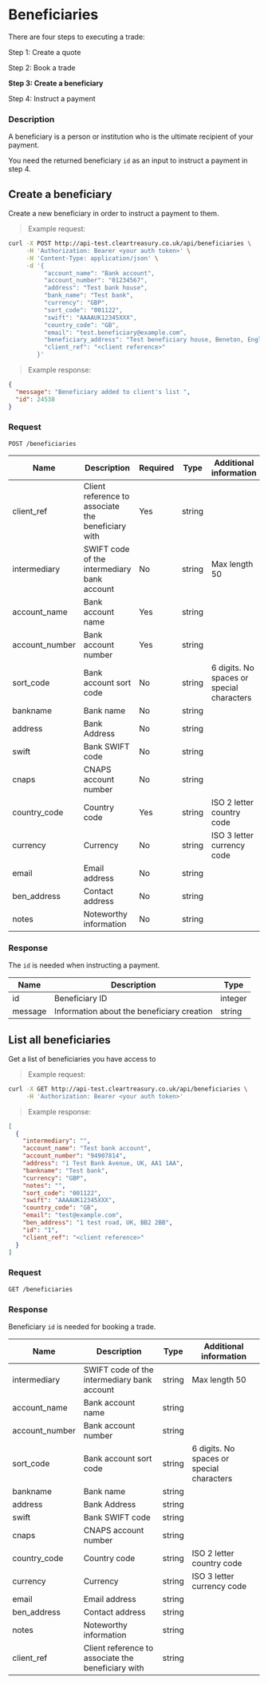 # Beneficiaries

There are four steps to executing a trade:

Step 1: Create a quote

Step 2: Book a trade

**Step 3: Create a beneficiary**

Step 4: Instruct a payment

### Description

A beneficiary is a person or institution who is the ultimate recipient of your payment.

You need the returned beneficiary `id` as an input to instruct a payment in step 4.

## Create a beneficiary

Create a new beneficiary in order to instruct a payment to them.

> Example request:

```bash
curl -X POST http://api-test.cleartreasury.co.uk/api/beneficiaries \
     -H 'Authorization: Bearer <your auth token>' \
     -H 'Content-Type: application/json' \
     -d '{
          "account_name": "Bank account",
          "account_number": "01234567",
          "address": "Test bank house",
          "bank_name": "Test bank",
          "currency": "GBP",
          "sort_code": "001122",
          "swift": "AAAAUK12345XXX",
          "country_code": "GB",
          "email": "test.beneficiary@example.com",
          "beneficiary_address": "Test beneficiary house, Beneton, England",
          "client_ref": "<client reference>"
        }'
```

> Example response:

```json
{
  "message": "Beneficiary added to client's list ",
  "id": 24538
}
```

### Request

`POST /beneficiaries`

| Name           | Description                                        | Required | Type   | Additional information                    |
| -------------- | -------------------------------------------------- | -------- | ------ | ----------------------------------------- |
| client_ref     | Client reference to associate the beneficiary with | Yes      | string |                                           |
| intermediary   | SWIFT code of the intermediary bank account        | No       | string | Max length 50                             |
| account_name   | Bank account name                                  | Yes      | string |                                           |
| account_number | Bank account number                                | Yes      | string |                                           |
| sort_code      | Bank account sort code                             | No       | string | 6 digits. No spaces or special characters |
| bankname       | Bank name                                          | No       | string |                                           |
| address        | Bank Address                                       | No       | string |                                           |
| swift          | Bank SWIFT code                                    | No       | string |                                           |
| cnaps          | CNAPS account number                               | No       | string |                                           |
| country_code   | Country code                                       | Yes      | string | ISO 2 letter country code                 |
| currency       | Currency                                           | No       | string | ISO 3 letter currency code                |
| email          | Email address                                      | No       | string |                                           |
| ben_address    | Contact address                                    | No       | string |                                           |
| notes          | Noteworthy information                             | No       | string |                                           |

### Response

The `id` is needed when instructing a payment.

| Name    | Description                                | Type    |
| ------- | ------------------------------------------ | ------- |
| id      | Beneficiary ID                             | integer |
| message | Information about the beneficiary creation | string  |

## List all beneficiaries

Get a list of beneficiaries you have access to

> Example request:

```bash
curl -X GET http://api-test.cleartreasury.co.uk/api/beneficiaries \
     -H 'Authorization: Bearer <your auth token>'
```

> Example response:

```json
[
  {
    "intermediary": "",
    "account_name": "Test bank account",
    "account_number": "94907814",
    "address": "1 Test Bank Avenue, UK, AA1 1AA",
    "bankname": "Test bank",
    "currency": "GBP",
    "notes": "",
    "sort_code": "001122",
    "swift": "AAAAUK12345XXX",
    "country_code": "GB",
    "email": "test@example.com",
    "ben_address": "1 test road, UK, BB2 2BB",
    "id": "1",
    "client_ref": "<client reference>"
  }
]
```

### Request

`GET /beneficiaries`

### Response

Beneficiary `id` is needed for booking a trade.

| Name           | Description                                        | Type   | Additional information                    |
| -------------- | -------------------------------------------------- | ------ | ----------------------------------------- |
| intermediary   | SWIFT code of the intermediary bank account        | string | Max length 50                             |
| account_name   | Bank account name                                  | string |                                           |
| account_number | Bank account number                                | string |                                           |
| sort_code      | Bank account sort code                             | string | 6 digits. No spaces or special characters |
| bankname       | Bank name                                          | string |                                           |
| address        | Bank Address                                       | string |                                           |
| swift          | Bank SWIFT code                                    | string |                                           |
| cnaps          | CNAPS account number                               | string |                                           |
| country_code   | Country code                                       | string | ISO 2 letter country code                 |
| currency       | Currency                                           | string | ISO 3 letter currency code                |
| email          | Email address                                      | string |                                           |
| ben_address    | Contact address                                    | string |                                           |
| notes          | Noteworthy information                             | string |                                           |
| client_ref     | Client reference to associate the beneficiary with | string |                                           |
